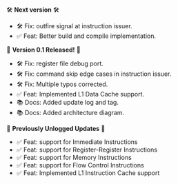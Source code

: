 🛠️ **Next version** 🛠️

* 🛠️ Fix: outfire signal at instruction issuer.
* ✅ Feat: Better build and compile implementation.

🎉 **Version 0.1 Released!** 🎉

* 🛠️ Fix: register file debug port.
* 🛠️ Fix: command skip edge cases in instruction issuer.
* 🛠️ Fix: Multiple typos corrected.
* ✅ Feat: Implemented L1 Data Cache support.
* 📚 Docs: Added update log and tag.
* 📚 Docs: Added architecture diagram.

📝 **Previously Unlogged Updates** 📝

* ✅ Feat: support for Immediate Instructions
* ✅ Feat: support for Register-Register Instructions
* ✅ Feat: support for Memory Instructions
* ✅ Feat: support for Flow Control Instructions
* ✅ Feat: Implemented L1 Instruction Cache support
